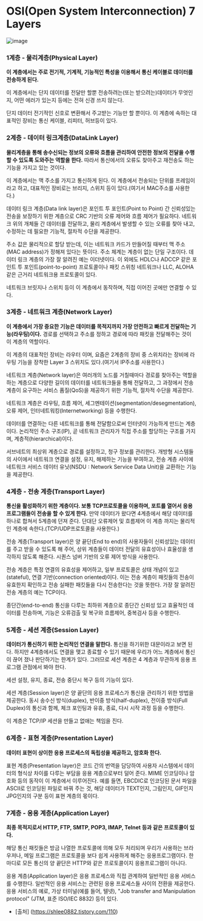 # OSI(Open System Interconnection) 7 Layers
![image](https://user-images.githubusercontent.com/51396282/79304047-584d3e80-7f2b-11ea-8b56-c9668fc7898f.png)

### 1계층 - 물리계층(Physical Layer)
**이 계층에서는 주로 전기적, 기계적, 기능적인 특성을 이용해서 통신 케이블로 데이터를 전송하게 된다.**

이 계층에서는 단지 데이터를 전달만 할뿐 전송하려는(또는 받으려는)데이터가 무엇인지, 어떤 에러가 있는지 등에는 전혀 신경 쓰지 않는다.

단지 데이터 전기적인 신호로 변환해서 주고받는 기능만 할 뿐이다. 이 계층에 속하는 대표적인 장비는 통신 케이블, 리피터, 허브등이 있다.

### 2계층 - 데이터 링크계층(DataLink Layer)
**물리계층을 통해 송수신되는 정보의 오류와 흐름을 관리하여 안전한 정보의 전달을 수행할 수 있도록 도와주는 역할을 한다.** 따라서 통신에서의 오류도 찾아주고 재전송도 하는 기능을 가지고 있는 것이다.

이 계층에서는 맥 주소를 가지고 통신하게 된다. 이 계층에서 전송되는 단위를 프레임이라고 하고, 대표적인 장비로는 브리지, 스위치 등이 있다.(여기서 MAC주소를 사용한다.)

데이터 링크 계층(Data link layer)은 포인트 투 포인트(Point to Point) 간 신뢰성있는 전송을 보장하기 위한 계층으로 CRC 기반의 오류 제어와 흐름 제어가 필요하다. 네트워크 위의 개체들 간 데이터를 전달하고, 물리 계층에서 발생할 수 있는 오류를 찾아 내고, 수정하는 데 필요한 기능적, 절차적 수단을 제공한다.

주소 값은 물리적으로 할당 받는데, 이는 네트워크 카드가 만들어질 때부터 맥 주소(MAC address)가 정해져 있다는 뜻이다. 주소 체계는 계층이 없는 단일 구조이다. 데이터 링크 계층의 가장 잘 알려진 예는 이더넷이다. 이 외에도 HDLC나 ADCCP 같은 포인트 투 포인트(point-to-point) 프로토콜이나 패킷 스위칭 네트워크나 LLC, ALOHA 같은 근거리 네트워크용 프로토콜이 있다.

네트워크 브릿지나 스위치 등이 이 계층에서 동작하며, 직접 이어진 곳에만 연결할 수 있다.

### 3계층 - 네트워크 계층(Network Layer)
**이 계층에서 가장 중요한 기능은 데이터를 목적지까지 가장 안전하고 빠르게 전달하는 기능(라우팅)이다.** 경로를 선택하고 주소를 정하고 경로에 따라 패킷을 전달해주는 것이 이 계층의 역할이다.

이 계층의 대표적인 장비는 라우터 이며, 요즘은 2계층의 장비 중 스위치라는 장비에 라우팅 기능을 장착한 Layer 3 스위치도 있다.(여기서 IP주소를 사용한다.)

네트워크 계층(Network layer)은 여러개의 노드를 거칠때마다 경로를 찾아주는 역할을 하는 계층으로 다양한 길이의 데이터를 네트워크들을 통해 전달하고, 그 과정에서 전송 계층이 요구하는 서비스 품질(QoS)을 제공하기 위한 기능적, 절차적 수단을 제공한다.

네트워크 계층은 라우팅, 흐름 제어, 세그멘테이션(segmentation/desegmentation), 오류 제어, 인터네트워킹(Internetworking) 등을 수행한다.

데이터를 연결하는 다른 네트워크를 통해 전달함으로써 인터넷이 가능하게 만드는 계층이다. 논리적인 주소 구조(IP), 곧 네트워크 관리자가 직접 주소를 할당하는 구조를 가지며, 계층적(hierarchical)이다.

서브네트의 최상위 계층으로 경로를 설정하고, 청구 정보를 관리한다. 개방형 시스템들의 사이에서 네트워크 연결을 설정, 유지, 해제하는 기능을 부여하고, 전송 계층 사이에 네트워크 서비스 데이터 유닛(NSDU : Network Service Data Unit)을 교환하는 기능을 제공한다.

### 4계층 - 전송 계층(Transport Layer)
**통신을 활성화하기 위한 계층이다. 보통 TCP프로토콜을 이용하며, 포트를 열어서 응용프로그램들이 전송을 할 수 있게 한다.** 만약 데이터가 왔다면 4계층에서 해당 데이터를 하나로 합쳐서 5계층에 던져 준다. 단대단 오류제어 및 흐름제어 이 계층 까지는 물리적인 계층에 속한다.(TCP/UDP프로토콜을 사용한다.)

전송 계층(Transport layer)은 양 끝단(End to end)의 사용자들이 신뢰성있는 데이터를 주고 받을 수 있도록 해 주어, 상위 계층들이 데이터 전달의 유효성이나 효율성을 생각하지 않도록 해준다. 시퀀스 넘버 기반의 오류 제어 방식을 사용한다.

전송 계층은 특정 연결의 유효성을 제어하고, 일부 프로토콜은 상태 개념이 있고(stateful), 연결 기반(connection oriented)이다. 이는 전송 계층이 패킷들의 전송이 유효한지 확인하고 전송 실패한 패킷들을 다시 전송한다는 것을 뜻한다. 가장 잘 알려진 전송 계층의 예는 TCP이다.

종단간(end-to-end) 통신을 다루는 최하위 계층으로 종단간 신뢰성 있고 효율적인 데이터를 전송하며, 기능은 오류검출 및 복구와 흐름제어, 중복검사 등을 수행한다.

### 5계층 - 세션 계층(Session Layer)
**데이터가 통신하기 위한 논리적인 연결을 말한다.** 통신을 하기위한 대문이라고 보면 된다. 하지만 4계층에서도 연결을 맺고 종료할 수 있기 때문에 우리가 어느 계층에서 통신이 끊어 졌나 판단하기는 한계가 있다. 그러므로 세션 계층은 4 계층과 무관하게 응용 프로그램 관점에서 봐야 한다.

세션 설정, 유지, 종료, 전송 중단시 복구 등의 기능이 있다.

세션 계층(Session layer)은 양 끝단의 응용 프로세스가 통신을 관리하기 위한 방법을 제공한다. 동시 송수신 방식(duplex), 반이중 방식(half-duplex), 전이중 방식(Full Duplex)의 통신과 함께, 체크 포인팅과 유휴, 종료, 다시 시작 과정 등을 수행한다.

이 계층은 TCP/IP 세션을 만들고 없애는 책임을 진다.

### 6계층 - 표현 계층(Presentation Layer)
**데이터 표현이 상이한 응용 프로세스의 독립성을 제공하고, 암호화 한다.**

표현 계층(Presentation layer)은 코드 간의 번역을 담당하여 사용자 시스템에서 데이터의 형식상 차이를 다루는 부담을 응용 계층으로부터 덜어 준다. MIME 인코딩이나 암호화 등의 동작이 이 계층에서 이루어진다. 예를 들면, EBCDIC로 인코딩된 문서 파일을 ASCII로 인코딩된 파일로 바꿔 주는 것, 해당 데이터가 TEXT인지, 그림인지, GIF인지 JPG인지의 구분 등이 표현 계층의 몫이다.

### 7계층 - 응용 계층(Application Layer)
**최종 목적지로서 HTTP, FTP, SMTP, POP3, IMAP, Telnet 등과 같은 프로토콜이 있다.**

해당 통신 패킷들은 방금 나열한 프로토콜에 의해 모두 처리되며 우리가 사용하는 브라우저나, 메일 프로그램은 프로토콜을 보다 쉽게 사용하게 해주는 응용프로그램이다. 한마디로 모든 통신의 양 끝단은 HTTP와 같은 프로토콜이지 응용프로그램이 아니다.

응용 계층(Application layer)은 응용 프로세스와 직접 관계하여 일반적인 응용 서비스를 수행한다. 일반적인 응용 서비스는 관련된 응용 프로세스들 사이의 전환을 제공한다. 응용 서비스의 예로, 가상 터미널(예를 들어, 텔넷), "Job transfer and Manipulation protocol" (JTM, 표준 ISO/IEC 8832) 등이 있다.


- [출처]
(https://shlee0882.tistory.com/110)
